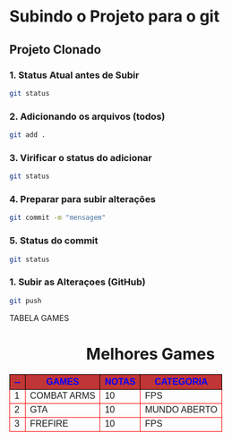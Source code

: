 # Subindo o Projeto para o git 
## Projeto Clonado

### 1. Status Atual antes de Subir

```bash
git status

``` 
### 2. Adicionando os arquivos  (todos)

```bash
git add .

``` 
### 3. Virificar o status do adicionar

```bash
git status

``` 
### 4. Preparar para subir alterações

```bash
git commit -m "mensagem"

``` 
### 5. Status do commit

```bash
git status

``` 
### 1. Subir as Alteraçoes (GitHub)

```bash
git push

```

TABELA GAMES 

<html>
<head>
    <title>TABELA DE GAMES</title>
    <style>
        table{
            font-family: arial;
            width: 100%;
        }
        th/* , td */{
            border: 1px solid black;
            background-color: rgb(192, 53, 53);
            color:blue
        }
        td {
            border:1px solid red
        }
      </style>
    </head>
    <body>
        <h1 style="text-align:center;">Melhores Games</h1>
        <table>
            <tr>
                <th>--</th>
                <th>GAMES</th>
                <th>NOTAS</th>
                <th>CATEGORIA</th>
                </tr>
                <tr>
                    <td>1</td>
                    <td>COMBAT ARMS</td>
                    <td>10</td>
                    <td>FPS</td>
                </tr>
                <tr>
                    <td>2</td>
                    <td>GTA</td>
                    <td>10</td>
                    <td>MUNDO ABERTO</td>
                </tr>
                <tr>
                    <td>3</td>
                    <td>FREFIRE</td>
                    <td>10</td>
                    <td>FPS</td>
                </tr>
        </table>
    </body>
    </html>
